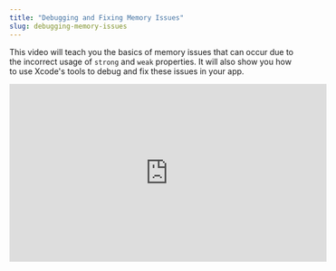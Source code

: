 ```yaml
---
title: "Debugging and Fixing Memory Issues"
slug: debugging-memory-issues
---
```


This video will teach you the basics of memory issues that can occur due to the incorrect usage of `strong` and `weak` properties. It will also show you how to use Xcode's tools to debug and fix these issues in your app.

<iframe width="560" height="315" src="https://www.youtube.com/embed/pV4ZpocQD0Q" frameborder="0" allowfullscreen></iframe>